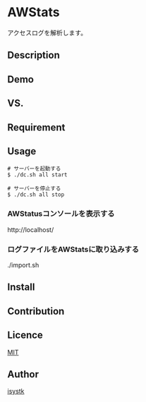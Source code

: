 AWStats
====

アクセスログを解析します。

## Description

## Demo

## VS. 

## Requirement

## Usage

```
# サーバーを起動する
$ ./dc.sh all start

# サーバーを停止する
$ ./dc.sh all stop
```

### AWStatusコンソールを表示する
http://localhost/

### ログファイルをAWStatsに取り込みする
./import.sh

## Install

## Contribution

## Licence

[MIT](https://github.com/isystk/awstats/LICENCE)

## Author

[isystk](https://github.com/isystk)


